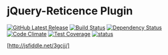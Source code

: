 # jQuery-Reticence Plugin

[![GitHub Latest Release](https://badge.fury.io/gh/kawamanza%2Fjquery-reticence.png)](https://github.com/kawamanza/jquery-reticence)
[![Build Status](https://travis-ci.org/kawamanza/jquery-reticence.png?branch=master)](https://travis-ci.org/kawamanza/jquery-reticence)
[![Dependency Status](https://gemnasium.com/kawamanza/jquery-reticence.png)](https://gemnasium.com/kawamanza/jquery-reticence)
[![Code Climate](https://codeclimate.com/github/kawamanza/jquery-reticence/badges/gpa.svg)](https://codeclimate.com/github/kawamanza/jquery-reticence)
[![Test Coverage](https://codeclimate.com/github/kawamanza/jquery-reticence/badges/coverage.svg)](https://codeclimate.com/github/kawamanza/jquery-reticence)
[![status](https://sourcegraph.com/api/repos/github.com/kawamanza/jquery-reticence/badges/status.png)](https://sourcegraph.com/github.com/kawamanza/jquery-reticence)

[http://jsfiddle.net/3gcjj/]
